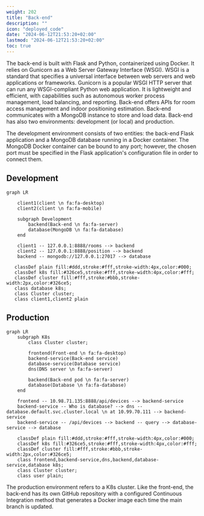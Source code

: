 ```yaml
---
weight: 202
title: "Back-end"
description: ""
icon: "deployed_code"
date: "2024-06-12T21:53:20+02:00"
lastmod: "2024-06-12T21:53:20+02:00"
toc: true
---
```


The back-end is built with Flask and Python, containerized using Docker. It relies on Gunicorn as a Web Server Gateway Interface (WSGI). WSGI is a standard that specifies a universal interface between web servers and web applications or frameworks. Gunicorn is a popular WSGI HTTP server that can run any WSGI-compliant Python web application. It is lightweight and efficient, with capabilities such as autonomous worker process management, load balancing, and reporting. Back-end offers APIs for room access management and indoor positioning estimation. Back-end communicates with a MongoDB instance to store and load data. Back-end has also two environments: development (or local) and production.

The development environment consists of two entities: the back-end Flask application and a MongoDB database running in a Docker container. The MongoDB Docker container can be bound to any port; however, the chosen port must be specified in the Flask application's configuration file in order to connect them.

## Development

```mermaid
graph LR

    client1(client \n fa:fa-desktop)
    client2(client \n fa:fa-mobile)

    subgraph Development
        backend(Back-end \n fa:fa-server)
        database(MongoDB \n fa:fa-database)
    end

    client1 -- 127.0.0.1:8888/rooms --> backend
    client2 -- 127.0.0.1:8888/position --> backend
    backend -- mongodb://127.0.0.1:27017 --> database

   classDef plain fill:#ddd,stroke:#fff,stroke-width:4px,color:#000;
   classDef k8s fill:#326ce5,stroke:#fff,stroke-width:4px,color:#fff;
   classDef cluster fill:#fff,stroke:#bbb,stroke-width:2px,color:#326ce5;
   class database k8s;
   class Cluster cluster;
   class client1,client2 plain

```

## Production

```mermaid
graph LR
    subgraph K8s
        class Cluster cluster;

        frontend(Front-end \n fa:fa-desktop)
        backend-service(Back-end service)
        database-service(Database service)
        dns(DNS server \n fa:fa-server)

        backend(Back-end pod \n fa:fa-server)
        database(Database \n fa:fa-database)
    end

    frontend -- 10.98.71.135:8888/api/devices --> backend-service
    backend-service -- Who is database? --> dns -- database.default.svc.cluster.local \n at 10.99.70.111 --> backend-service
    backend-service -- /api/devices --> backend -- query --> database-service --> database

    classDef plain fill:#ddd,stroke:#fff,stroke-width:4px,color:#000;
    classDef k8s fill:#326ce5,stroke:#fff,stroke-width:4px,color:#fff;
    classDef cluster fill:#fff,stroke:#bbb,stroke-width:2px,color:#326ce5;
    class frontend,backend-service,dns,backend,database-service,database k8s;
    class Cluster cluster;
    class user plain;
```

The production environment refers to a K8s cluster. Like the front-end, the back-end has its own GitHub repository with a configured Continuous Integration method that generates a Docker image each time the main branch is updated.
